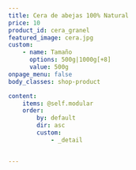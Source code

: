 ```yaml
---
title: Cera de abejas 100% Natural
price: 10
product_id: cera_granel
featured_image: cera.jpg
custom:
    - name: Tamaño
      options: 500g|1000g[+8]
      value: 500g
onpage_menu: false
body_classes: shop-product

content:
    items: @self.modular
    order:
        by: default
        dir: asc
        custom:
            - _detail


---
```


